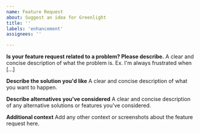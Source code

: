 ```yaml
---
name: Feature Request
about: Suggest an idea for Greenlight
title: ''
labels: 'enhancement'
assignees: ''

---
```


<!--PLEASE DO NOT FILE ISSUES FOR GENERAL SUPPORT QUESTIONS.
This issue tracker is only for Greenlight related issues.
Search for existing feature requests to avoid creating duplicates.-->

**Is your feature request related to a problem? Please describe.**
A clear and concise description of what the problem is. Ex. I'm always frustrated when [...]

**Describe the solution you'd like**
A clear and concise description of what you want to happen.

**Describe alternatives you've considered**
A clear and concise description of any alternative solutions or features you've considered.

**Additional context**
Add any other context or screenshots about the feature request here.
